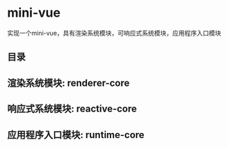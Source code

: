 # mini-vue
实现一个mini-vue，具有渲染系统模块，可响应式系统模块，应用程序入口模块
## 目录
<h2>渲染系统模块: renderer-core</h2>
<h2>响应式系统模块: reactive-core</h2>
<h2>应用程序入口模块: runtime-core</h2>
